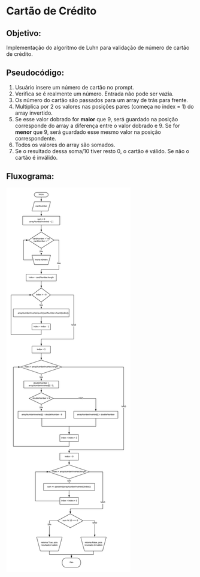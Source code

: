 # Cartão de Crédito

## Objetivo:

Implementação do algoritmo de Luhn para validação de número de cartão de crédito.

## Pseudocódigo:

1. Usuário insere um número de cartão no prompt.
2. Verifica se é realmente um número. Entrada não pode ser vazia.
3. Os número do cartão são passados para um array de trás para frente.
4. Multiplica por 2 os valores nas posições pares (começa no index = 1) do array invertido.
5. Se esse valor dobrado for **maior** que 9, será guardado na posição corresponde do array a diferença
entre o valor dobrado e 9. Se for **menor** que 9, será guardado esse mesmo valor na posição correspondente.
6. Todos os valores do array são somados.
7. Se o resultado dessa soma/10 tiver resto 0, o cartão é válido. Se não o cartão é inválido.

## Fluxograma:

![Image](fluxo-cartao.png)


